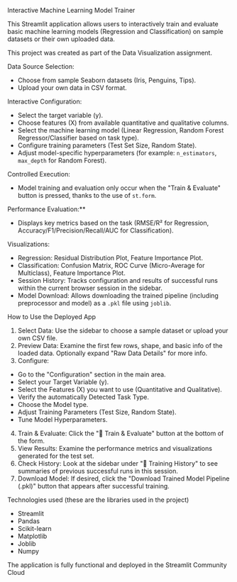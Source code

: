 Interactive Machine Learning Model Trainer

This Streamlit application allows users to interactively train and evaluate basic machine learning models (Regression and Classification) on sample datasets or their own uploaded data.

This project was created as part of the Data Visualization assignment.

Data Source Selection:
- Choose from sample Seaborn datasets (Iris, Penguins, Tips).
- Upload your own data in CSV format.

Interactive Configuration:
- Select the target variable (y).
- Choose features (X) from available quantitative and qualitative columns.
- Select the machine learning model (Linear Regression, Random Forest Regressor/Classifier based on task type).
- Configure training parameters (Test Set Size, Random State).
- Adjust model-specific hyperparameters (for example: `n_estimators`, `max_depth` for Random Forest).

Controlled Execution: 
- Model training and evaluation only occur when the "Train & Evaluate" button is pressed, thanks to the use of `st.form`.

Performance Evaluation:**
- Displays key metrics based on the task (RMSE/R² for Regression, Accuracy/F1/Precision/Recall/AUC for Classification).

Visualizations:
- Regression: Residual Distribution Plot, Feature Importance Plot.
- Classification: Confusion Matrix, ROC Curve (Micro-Average for Multiclass), Feature Importance Plot.
- Session History: Tracks configuration and results of successful runs within the current browser session in the sidebar.
- Model Download: Allows downloading the trained pipeline (including preprocessor and model) as a `.pkl` file using `joblib`.

How to Use the Deployed App

1.  Select Data: Use the sidebar to choose a sample dataset or upload your own CSV file.
2.  Preview Data: Examine the first few rows, shape, and basic info of the loaded data. Optionally expand "Raw Data Details" for more info.
3.  Configure:
- Go to the "Configuration" section in the main area.
- Select your Target Variable (y).
- Select the Features (X) you want to use (Quantitative and Qualitative).
- Verify the automatically Detected Task Type.
- Choose the Model type.
- Adjust Training Parameters (Test Size, Random State).
 - Tune Model Hyperparameters.
4.  Train & Evaluate: Click the "🚀 Train & Evaluate" button at the bottom of the form.
5.  View Results: Examine the performance metrics and visualizations generated for the test set.
6.  Check History: Look at the sidebar under "📜 Training History" to see summaries of previous successful runs in this session.
7.  Download Model: If desired, click the "Download Trained Model Pipeline (.pkl)" button that appears after successful training.

Technologies used (these are the libraries used in the project)
- Streamlit
- Pandas
- Scikit-learn
- Matplotlib
- Joblib
- Numpy

The application is fully functional and deployed in the Streamlit Community Cloud